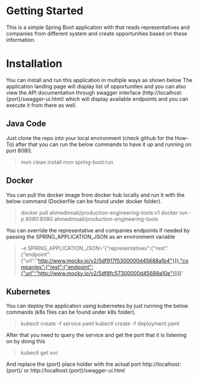 # Getting Started

This is a simple Spring Boot application with that reads representatives and companies from different system and create opportunities based on these information.

# Installation

You can install and run this application in multiple ways as shown below
The application landing page will display list of opportunities and you can also view the API documentation through swagger interface (http://localhost:{port}/swagger-ui.html/ which will display available endpoints and you can execute it from there as well. 

## Java Code

Just clone the repo into your local environment (check github for the How-To) after that you can run the below commands to have it up and running on port 8080.
>  mvn clean install
>  mvn spring-boot:run

## Docker

You can pull the docker image from docker hub locally and run it with the below command (Dockerfile can be found under docker folder).
> docker pull ahmedmoali/production-engineering-tools:v1
> docker run -p 8080:8080 ahmedmoali/production-engineering-tools

You can override the representative and companies endpoints if needed by passing the SPRING_APPLICATION_JSON as an environment variable 
> -e SPRING_APPLICATION_JSON='{"representatives":{"rest":{"endpoint":{"url":"http://www.mocky.io/v2/5df917f5300000d45688a1b4"}}},"companies":{"rest":{"endpoint":{"url":"http://www.mocky.io/v2/5df8fc57300000d45688a10e"}}}}'

## Kubernetes

You can deploy the application using kubernetes by just running the below commands (k8s files can be found under k8s folder).
> kubectl create -f service.yaml
> kubectl create -f deployment.yaml

After that you need to query the service and get the port that it is listening on by doing this 
> kubectl get svc

And replace the {port} place holder with the actual port http://localhost:{port}/  or  http://localhost:{port}/swagger-ui.html
